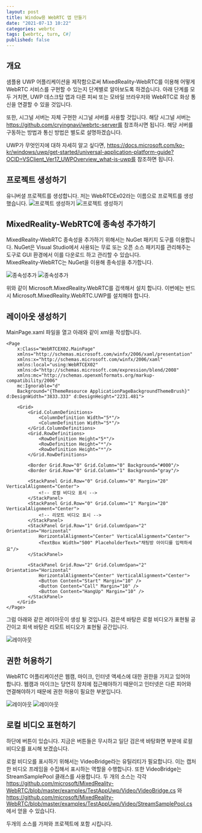 ```yaml
---
layout: post
title: Window용 WebRTC 앱 만들기
date: "2021-07-13 10:22"
categories: webrtc
tags: [webrtc, turn, C#]
published: false
---
```



## 개요
샘플용 UWP 어플리케이션을 제작함으로써 MixedReality-WebRTC를 이용해 어떻게 WebRTC 서비스를 구현할 수 있는지 단계별로 알아보도록 하겠습니다. 아래 단계를 모두 거치면, UWP 데스크탑 앱과 다른 피씨 또는 모바일 브라우저와 WebRTC로 화상 통신을 연결할 수 있을 것입니다.  

또한, 시그널 서버는 자체 구현한 시그널 서버를 사용할 것입니다. 해당 시그널 서버는 https://github.com/cryingnavi/webrtc-server를 참조하시면 됩니다. 해당 서버를 구동하는 방법과 통신 방법은 별도로 설명하겠습니다.

UWP가 무엇인지에 대하 자세히 알고 싶다면, https://docs.microsoft.com/ko-kr/windows/uwp/get-started/universal-application-platform-guide?OCID=VSClient_Ver17_UWPOverview_what-is-uwp를 참조하면 됩니다.


## 프로젝트 생성하기
유니버셜 프로젝트를 생성합니다. 저는 WebRTCEx02라는 이름으로 프로젝트를 생성했습니다. 
![프로젝트 생성하기](/assets/images/2021-07-12/webrtc01.png)
![프로젝트 생성하기](/assets/images/2021-07-12/webrtc02.png)

## MixedReality-WebRTC에 종속성 추가하기
MixedReality-WebRTC 종속성을 추가하기 위해서는 NuGet 패키지 도구를 이용합니다. NuGet은 Visual Studio에서 사용되는 무료 또는 오픈 소스 패키지를 관리해주는 도구로 GUI 환경에서 이를 다운로드 하고 관리할 수 있습니다.  
MixedReality-WebRTC는 NuGet을 이용해 종속성을 추가합니다. 

![종속성추가](/assets/images/2021-07-10/webrtc04.png)
![종속성추가](/assets/images/2021-07-12/webrtc03.png)

위와 같이 Microsoft.MixedReality.WebRTC를 검색해서 설치 합니다. 이번에는 반드시 Microsoft.MixedReality.WebRTC.UWP를 설치해야 합니다.

## 레이아웃 생성하기
MainPage.xaml 파일을 열고 아래와 같이 xml을 작성합니다.

```
<Page
    x:Class="WebRTCEX02.MainPage"
    xmlns="http://schemas.microsoft.com/winfx/2006/xaml/presentation"
    xmlns:x="http://schemas.microsoft.com/winfx/2006/xaml"
    xmlns:local="using:WebRTCEX02"
    xmlns:d="http://schemas.microsoft.com/expression/blend/2008"
    xmlns:mc="http://schemas.openxmlformats.org/markup-compatibility/2006"
    mc:Ignorable="d"
    Background="{ThemeResource ApplicationPageBackgroundThemeBrush}" d:DesignWidth="3833.333" d:DesignHeight="2231.481">

    <Grid>
        <Grid.ColumnDefinitions>
            <ColumnDefinition Width="5*"/>
            <ColumnDefinition Width="5*"/>
        </Grid.ColumnDefinitions>
        <Grid.RowDefinitions>
            <RowDefinition Height="5*"/>
            <RowDefinition Height="*"/>
            <RowDefinition Height="*"/>
        </Grid.RowDefinitions>

        <Border Grid.Row="0" Grid.Column="0" Background="#000"/>
        <Border Grid.Row="0" Grid.Column="1" Background="gray"/>

        <StackPanel Grid.Row="0" Grid.Column="0" Margin="20" VerticalAlignment="Center">
            <!-- 로컬 비디오 표시 -->
        </StackPanel>
        <StackPanel Grid.Row="0" Grid.Column="1" Margin="20" VerticalAlignment="Center">
            <!-- 리모트 비디오 표시 -->
        </StackPanel>
        <StackPanel Grid.Row="1" Grid.ColumnSpan="2" Orientation="Horizontal"
            HorizontalAlignment="Center" VerticalAlignment="Center">
            <TextBox Width="500" PlaceholderText="채팅방 아이디를 입력하세요"/>
        </StackPanel>

        <StackPanel Grid.Row="2" Grid.ColumnSpan="2" Orientation="Horizontal"
            HorizontalAlignment="Center" VerticalAlignment="Center">
            <Button Content="Start" Margin="10" />
            <Button Content="Call" Margin="10" />
            <Button Content="HangUp" Margin="10" />
        </StackPanel>
    </Grid>
</Page>
```

그럼 아래와 같은 레이아웃이 생성 될 것입니다. 검은색 바탕은 로컬 비디오가 표현될 공간이고 회색 바탕은 리모트 비디오가 표현될 공간입니다.

![레이아웃](/assets/images/2021-07-12/webrtc04.png)

## 권한 허용하기
WebRTC 어플리케이션은 웹캠, 마이크, 인터넷 액세스에 대한 권한을 가지고 있어야 합니다. 웹캠과 마이크는 당연히 장치에 접근해야하기 때문이고 인터넷은 다른 피어와 연결해야하기 때문에 권한 허용이 필요한 부분입니다.

![레이아웃](/assets/images/2021-07-12/webrtc05.png)
![레이아웃](/assets/images/2021-07-12/webrtc06.png)


## 로컬 비디오 표현하기
하단에 버튼이 있습니다. 지금은 버튼들은 무시하고 일단 검은색 바탕화면 부분에 로컬 비디오를 표시해 보겠습니다.

로컬 비디오를 표시하기 위해서는 VideoBridge라는 유틸리티가 필요합니다. 이는 캡처한 비디오 프레임을 수집해서 표시하는 역할을 수행합니다. 또한 VideoBridge는 StreamSamplePool 클래스를 사용합니다. 두 개의 소스는 각각 
https://github.com/microsoft/MixedReality-WebRTC/blob/master/examples/TestAppUwp/Video/VideoBridge.cs 와 https://github.com/microsoft/MixedReality-WebRTC/blob/master/examples/TestAppUwp/Video/StreamSamplePool.cs 에서 얻을 수 있습니다.

두개의 소스를 가져와 프로젝트에 포함 시킵니다.